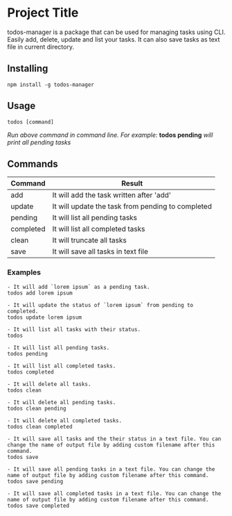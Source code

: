 # Project Title

todos-manager is a package that can be used for managing tasks using CLI. Easily add, delete, update and list your tasks. It can also save tasks as text file in current directory.

## Installing
```
npm install -g todos-manager
```

## Usage
```
todos [command]
```
_Run above command in command line. For example:_
__todos pending__ _will print all pending tasks_

## Commands
Command | Result
--- | ---
add | It will add the task written after 'add'
update | It will update the task from pending to completed
pending | It will list all pending tasks
completed | It will list all completed tasks
clean | It will truncate all tasks
save | It will save all tasks in text file

### Examples
```
- It will add `lorem ipsum` as a pending task.
todos add lorem ipsum
```

```
- It will update the status of `lorem ipsum` from pending to completed.
todos update lorem ipsum
```

```
- It will list all tasks with their status.
todos
```

```
- It will list all pending tasks.
todos pending
```

```
- It will list all completed tasks.
todos completed
```

```
- It will delete all tasks.
todos clean
```

```
- It will delete all pending tasks.
todos clean pending
```

```
- It will delete all completed tasks.
todos clean completed
```

```
- It will save all tasks and the their status in a text file. You can change the name of output file by adding custom filename after this command.
todos save
```

```
- It will save all pending tasks in a text file. You can change the name of output file by adding custom filename after this command.
todos save pending
```

```
- It will save all completed tasks in a text file. You can change the name of output file by adding custom filename after this command.
todos save completed
```
